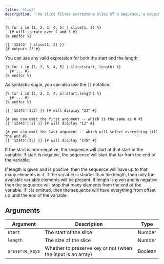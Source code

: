 ```yaml
---
title: 'slice'
description: 'The slice filter extracts a slice of a sequence, a mapping, or a string.'
---
```


```canvas {% process=false %}
{% for i in [1, 2, 3, 4, 5] | slice(1, 2) %}
  {# will iterate over 2 and 3 #}
{% endfor %}

{{ '12345' | slice(1, 2) }}
{# outputs 23 #}
```

You can use any valid expression for both the start and the length:

```canvas {% process=false %}
{% for i in [1, 2, 3, 4, 5] | slice(start, length) %}
  {# ... #}
{% endfor %}
```

As syntactic sugar, you can also use the `[]` notation:

```canvas {% process=false %}
{% for i in [1, 2, 3, 4, 5][start:length] %}
  {# ... #}
{% endfor %}

{{ '12345'[1:2] }} {# will display "23" #}

{# you can omit the first argument -- which is the same as 0 #}
{{ '12345'[:2] }} {# will display "12" #}

{# you can omit the last argument -- which will select everything till the end #}
{{ '12345'[2:] }} {# will display "345" #}
```

If the start is non-negative, the sequence will start at that start in the variable. If start is negative, the sequence will start that far from the end of the variable.

If length is given and is positive, then the sequence will have up to that many elements in it. If the variable is shorter than the length, then only the available variable elements will be present. If length is given and is negative then the sequence will stop that many elements from the end of the variable. If it is omitted, then the sequence will have everything from offset up until the end of the variable.

## Arguments

Argument        | Description                                                 | Type
--------------- | ----------------------------------------------------------- | -------
`start`         | The start of the slice                                      | Number
`length`        | The size of the slice                                       | Number
`preserve_keys` | Whether to preserve key or not (when the input is an array) | Boolean
